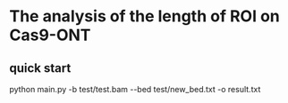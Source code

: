 # The analysis of the length of ROI on Cas9-ONT
## quick start
python main.py -b test/test.bam --bed test/new_bed.txt -o result.txt
